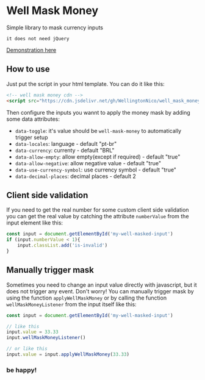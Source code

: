 # Well Mask Money

Simple library to mask currency inputs

`it does not need jQuery`

[Demonstration here](https://wellingtonnico.github.io/well_mask_money/)


## How to use

Just put the script in your html template. You can do it like this:

```html
<!-- well mask money cdn -->
<script src="https://cdn.jsdelivr.net/gh/WellingtonNico/well_mask_money/well_mask_money.js"></script>
```

Then configure the inputs you wannt to apply the money mask by adding some data attributes:

* `data-toggle`: it's value should be `well-mask-money` to automatically trigger setup
* `data-locales`: language - default "pt-br"
* `data-currency`: currenty - default "BRL"
* `data-allow-empty`: allow empty(except if required) - default "true"
* `data-allow-negative`: allow negative value - default "true"
* `data-use-currency-symbol`: use currency symbol - default "true"
* `data-decimal-places`: decimal places - default 2


## Client side validation

If you need to get the real number for some custom client side validation 
you can get the real value by catching the attribute `numberValue` from the input element like this:

```javascript
const input = document.getElementById('my-well-masked-input')
if (input.numberValue < 1){
    input.classList.add('is-invalid')
}
```


## Manually trigger mask

Sometimes you need to change an input value directly with javascript, 
but it does not trigger any event. 
Don't worry! 
You can manually trigger mask by using the function `applyWellMaskMoney` 
or by calling the function `wellMaskMoneyListener` from the input itself like this:

```javascript
const input = document.getElementById('my-well-masked-input')

// like this
input.value = 33.33
input.wellMaskMoneyListener()

// or like this
input.value = input.applyWellMaskMoney(33.33)
```

### be happy!